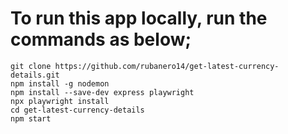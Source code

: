 # To run this app locally, run the commands as below;

```
git clone https://github.com/rubanero14/get-latest-currency-details.git
npm install -g nodemon
npm install --save-dev express playwright
npx playwright install
cd get-latest-currency-details
npm start
```

